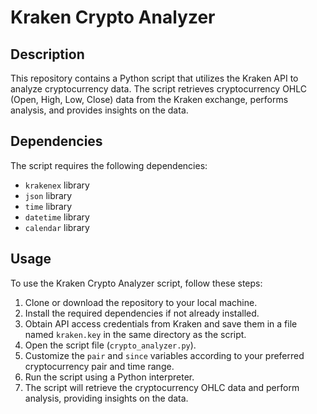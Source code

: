 # Kraken Crypto Analyzer

## Description
This repository contains a Python script that utilizes the Kraken API to analyze cryptocurrency data. The script retrieves cryptocurrency OHLC (Open, High, Low, Close) data from the Kraken exchange, performs analysis, and provides insights on the data.

## Dependencies
The script requires the following dependencies:
- `krakenex` library
- `json` library
- `time` library
- `datetime` library
- `calendar` library

## Usage
To use the Kraken Crypto Analyzer script, follow these steps:

1. Clone or download the repository to your local machine.
2. Install the required dependencies if not already installed.
3. Obtain API access credentials from Kraken and save them in a file named `kraken.key` in the same directory as the script.
4. Open the script file (`crypto_analyzer.py`).
5. Customize the `pair` and `since` variables according to your preferred cryptocurrency pair and time range.
6. Run the script using a Python interpreter.
7. The script will retrieve the cryptocurrency OHLC data and perform analysis, providing insights on the data.
 
